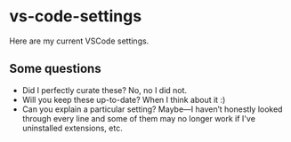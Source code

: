 # vs-code-settings

Here are my current VSCode settings. 

## Some questions
- Did I perfectly curate these? No, no I did not.
- Will you keep these up-to-date? When I think about it :) 
- Can you explain a particular setting? Maybe—I haven’t honestly looked through every line and some of them may no longer work if I've uninstalled extensions, etc. 
